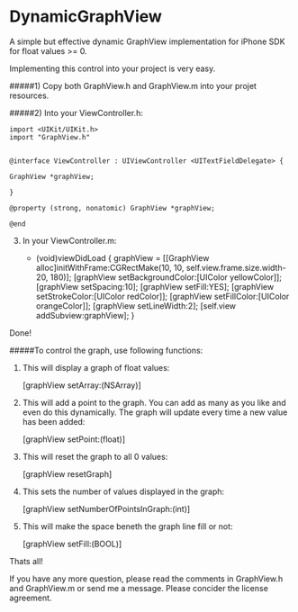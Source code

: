 

DynamicGraphView
================

A simple but effective dynamic GraphView implementation for iPhone SDK for float values >= 0.

Implementing this control into your project is very easy.

#####1) Copy both GraphView.h and GraphView.m into your projet resources.

#####2) Into your ViewController.h:


    import <UIKit/UIKit.h>
    import "GraphView.h"


    @interface ViewController : UIViewController <UITextFieldDelegate> {
    
    GraphView *graphView;
    
    }

    @property (strong, nonatomic) GraphView *graphView;

    @end

3) In your ViewController.m:

    - (void)viewDidLoad 
    {
    graphView = [[GraphView alloc]initWithFrame:CGRectMake(10, 10, self.view.frame.size.width-20, 180)];
    [graphView setBackgroundColor:[UIColor yellowColor]];
    [graphView setSpacing:10];
    [graphView setFill:YES];
    [graphView setStrokeColor:[UIColor redColor]];
    [graphView setFillColor:[UIColor orangeColor]];
    [graphView setLineWidth:2];
    [self.view addSubview:graphView];
    }

Done!

#####To control the graph, use following functions:

1) This will display a graph of float values:

    [graphView setArray:(NSArray)]

2) This will add a point to the graph. You can add as many as you like and even do this dynamically. The graph will update every time a new value has been added:

    [graphView setPoint:(float)]

3) This will reset the graph to all 0 values:

    [graphView resetGraph]

4) This sets the number of values displayed in the graph:

    [graphView setNumberOfPointsInGraph:(int)]

5) This will make the space beneth the graph line fill or not:

    [graphView setFill:(BOOL)]

Thats all! 

If you have any more question, please read the comments in GraphView.h and GraphView.m or send me a message.
Please concider the license agreement.

